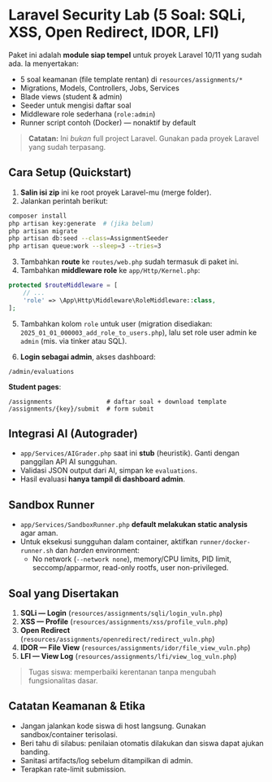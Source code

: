 # Laravel Security Lab (5 Soal: SQLi, XSS, Open Redirect, IDOR, LFI)

Paket ini adalah **module siap tempel** untuk proyek Laravel 10/11 yang sudah ada.
Ia menyertakan:
- 5 soal keamanan (file template rentan) di `resources/assignments/*`
- Migrations, Models, Controllers, Jobs, Services
- Blade views (student & admin)
- Seeder untuk mengisi daftar soal
- Middleware role sederhana (`role:admin`)
- Runner script contoh (Docker) — nonaktif by default

> **Catatan:** Ini *bukan* full project Laravel. Gunakan pada proyek Laravel yang sudah terpasang.

## Cara Setup (Quickstart)

1) **Salin isi zip** ini ke root proyek Laravel-mu (merge folder).
2) Jalankan perintah berikut:
```bash
composer install
php artisan key:generate  # (jika belum)
php artisan migrate
php artisan db:seed --class=AssignmentSeeder
php artisan queue:work --sleep=3 --tries=3
```
3) Tambahkan **route** ke `routes/web.php` sudah termasuk di paket ini.
4) Tambahkan **middleware role** ke `app/Http/Kernel.php`:
```php
protected $routeMiddleware = [
    // ...
    'role' => \App\Http\Middleware\RoleMiddleware::class,
];
```
5) Tambahkan kolom `role` untuk user (migration disediakan: `2025_01_01_000003_add_role_to_users.php`),
   lalu set role user admin ke `admin` (mis. via tinker atau SQL).

6) **Login sebagai admin**, akses dashboard:
```
/admin/evaluations
```
**Student pages**:
```
/assignments               # daftar soal + download template
/assignments/{key}/submit  # form submit
```

## Integrasi AI (Autograder)

- `app/Services/AIGrader.php` saat ini **stub** (heuristik). Ganti dengan panggilan API AI sungguhan.
- Validasi JSON output dari AI, simpan ke `evaluations`.
- Hasil evaluasi **hanya tampil di dashboard admin**.

## Sandbox Runner

- `app/Services/SandboxRunner.php` **default melakukan static analysis** agar aman.
- Untuk eksekusi sungguhan dalam container, aktifkan `runner/docker-runner.sh` dan *harden* environment:
  - No network (`--network none`), memory/CPU limits, PID limit, seccomp/apparmor, read-only rootfs, user non-privileged.

## Soal yang Disertakan

1. **SQLi — Login** (`resources/assignments/sqli/login_vuln.php`)
2. **XSS — Profile** (`resources/assignments/xss/profile_vuln.php`)
3. **Open Redirect** (`resources/assignments/openredirect/redirect_vuln.php`)
4. **IDOR — File View** (`resources/assignments/idor/file_view_vuln.php`)
5. **LFI — View Log** (`resources/assignments/lfi/view_log_vuln.php`)

> Tugas siswa: memperbaiki kerentanan tanpa mengubah fungsionalitas dasar.

## Catatan Keamanan & Etika

- Jangan jalankan kode siswa di host langsung. Gunakan sandbox/container terisolasi.
- Beri tahu di silabus: penilaian otomatis dilakukan dan siswa dapat ajukan banding.
- Sanitasi artifacts/log sebelum ditampilkan di admin.
- Terapkan rate-limit submission.
